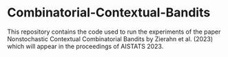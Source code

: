 # Combinatorial-Contextual-Bandits
This repository contains the code used to run the experiments of the paper Nonstochastic Contextual Combinatorial Bandits by Zierahn et al. (2023) which will appear in the proceedings of AISTATS 2023.

